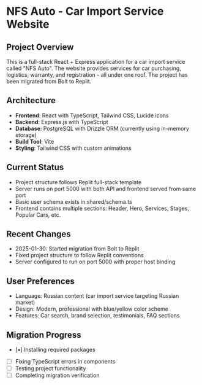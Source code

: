 # NFS Auto - Car Import Service Website

## Project Overview
This is a full-stack React + Express application for a car import service called "NFS Auto". The website provides services for car purchasing, logistics, warranty, and registration - all under one roof. The project has been migrated from Bolt to Replit.

## Architecture
- **Frontend**: React with TypeScript, Tailwind CSS, Lucide icons
- **Backend**: Express.js with TypeScript
- **Database**: PostgreSQL with Drizzle ORM (currently using in-memory storage)
- **Build Tool**: Vite
- **Styling**: Tailwind CSS with custom animations

## Current Status
- Project structure follows Replit full-stack template
- Server runs on port 5000 with both API and frontend served from same port
- Basic user schema exists in shared/schema.ts
- Frontend contains multiple sections: Header, Hero, Services, Stages, Popular Cars, etc.

## Recent Changes
- 2025-01-30: Started migration from Bolt to Replit
- Fixed project structure to follow Replit conventions
- Server configured to run on port 5000 with proper host binding

## User Preferences
- Language: Russian content (car import service targeting Russian market)
- Design: Modern, professional with blue/yellow color scheme
- Features: Car search, brand selection, testimonials, FAQ sections

## Migration Progress
- [•] Installing required packages
- [ ] Fixing TypeScript errors in components
- [ ] Testing project functionality
- [ ] Completing migration verification
